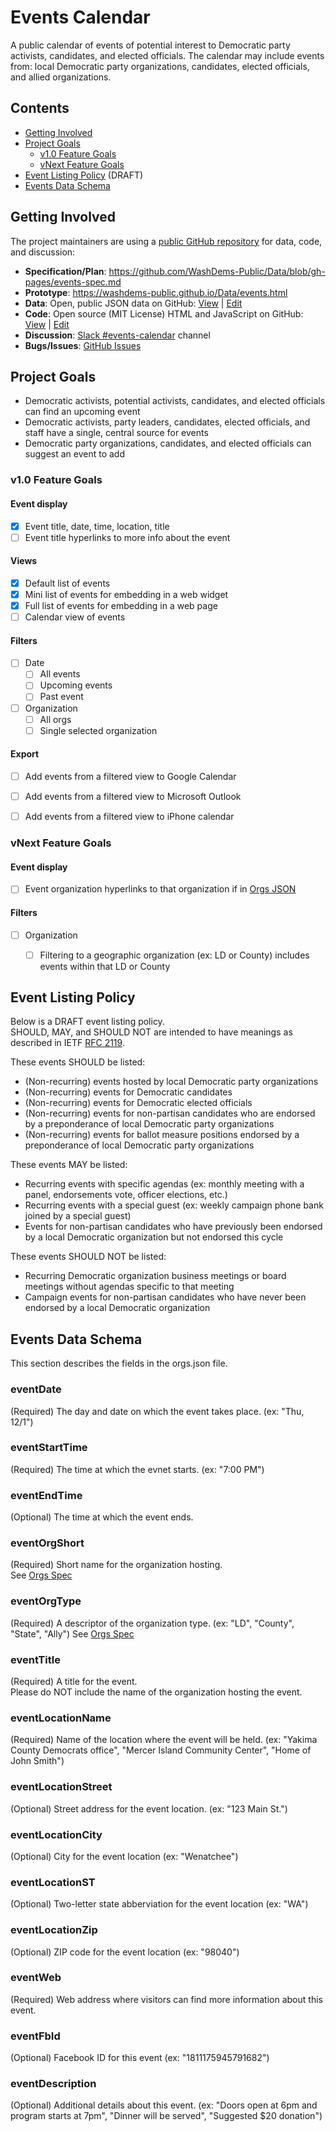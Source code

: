 # Events Calendar

A public calendar of events of potential interest to Democratic party activists, candidates, and elected officials.
The calendar may include events from: local Democratic party organizations, candidates, elected officials, and allied organizations.

## Contents
* [Getting Involved](#getting-involved)
* [Project Goals](#project-goals)
  * [v1.0 Feature Goals](#v10-feature-goals)
  * [vNext Feature Goals](#vnext-feature-goals)
* [Event Listing Policy](#event-listing-policy) (DRAFT)
* [Events Data Schema](#events-data-schema) 

## Getting Involved
The project maintainers are using a [public GitHub repository](https://github.com/WashDems-Public/Data) for data, code, and discussion:
* **Specification/Plan**: https://github.com/WashDems-Public/Data/blob/gh-pages/events-spec.md
* **Prototype**: https://washdems-public.github.io/Data/events.html
* **Data**: Open, public JSON data on GitHub: 
  [View](https://washdems-public.github.io/Data/events.json) 
  | [Edit](https://github.com/WashDems-Public/Data/blob/gh-pages/events.json)
* **Code**: Open source (MIT License) HTML and JavaScript on GitHub: 
  [View](https://washdems-public.github.io/Data/events.html)
  | [Edit](https://github.com/WashDems-Public/Data/blob/gh-pages/events.html)
* **Discussion**: [Slack #events-calendar](https://washdems.slack.com/messages/C27GEDBGT/details/) channel
* **Bugs/Issues**: [GitHub Issues](https://github.com/WashDems-Public/Data/issues)

## Project Goals

* Democratic activists, potential activists, candidates, and elected officials can find an upcoming event
* Democratic activists, party leaders, candidates, elected officials, and staff have a single, central source for events
* Democratic party organizations, candidates, and elected officials can suggest an event to add
 
### v1.0 Feature Goals

#### Event display
* [X] Event title, date, time, location, title
* [ ] Event title hyperlinks to more info about the event

#### Views
* [X] Default list of events
* [X] Mini list of events for embedding in a web widget
* [X] Full list of events for embedding in a web page
* [ ] Calendar view of events

#### Filters
* [ ] Date
  * [ ] All events
  * [ ] Upcoming events
  * [ ] Past event
* [ ] Organization
  * [ ] All orgs
  * [ ] Single selected organization

#### Export
* [ ] Add events from a filtered view to Google Calendar
* [ ] Add events from a filtered view to Microsoft Outlook
* [ ] Add events from a filtered view to iPhone calendar


### vNext Feature Goals

#### Event display
* [ ] Event organization hyperlinks to that organization if in [Orgs JSON](https://washdems-public.github.io/Data/orgs.json)

#### Filters
* [ ] Organization
  * [ ] Filtering to a geographic organization (ex: LD or County) includes events within that LD or County


## Event Listing Policy
Below is a DRAFT event listing policy.  
SHOULD, MAY, and SHOULD NOT are intended to have meanings as described in IETF [RFC 2119](https://www.ietf.org/rfc/rfc2119.txt).

These events SHOULD be listed:
* (Non-recurring) events hosted by local Democratic party organizations
* (Non-recurring) events for Democratic candidates
* (Non-recurring) events for Democratic elected officials
* (Non-recurring) events for non-partisan candidates who are endorsed by a preponderance of local Democratic party organizations
* (Non-recurring) events for ballot measure positions endorsed by a preponderance of local Democratic party organizations

These events MAY be listed:
* Recurring events with specific agendas (ex: monthly meeting with a panel, endorsements vote, officer elections, etc.)
* Recurring events with a special guest (ex: weekly campaign phone bank joined by a special guest)
* Events for non-partisan candidates who have previously been endorsed by a local Democratic organization but not endorsed this cycle

These events SHOULD NOT be listed:
* Recurring Democratic organization business meetings or board meetings without agendas specific to that meeting
* Campaign events for non-partisan candidates who have never been endorsed by a local Democratic organization


## Events Data Schema
This section describes the fields in the orgs.json file.

### eventDate
(Required) The day and date on which the event takes place.  (ex: "Thu, 12/1")

### eventStartTime
(Required) The time at which the evnet starts.  (ex: "7:00 PM")

### eventEndTime
(Optional) The time at which the event ends.  

### eventOrgShort
(Required) Short name for the organization hosting.  
See [Orgs Spec](https://github.com/WashDems-Public/Data/blob/gh-pages/orgs-spec.md#orgshort)

### eventOrgType
(Required) A descriptor of the organization type.  (ex: "LD", "County", "State", "Ally")
See [Orgs Spec](https://github.com/WashDems-Public/Data/blob/gh-pages/orgs-spec.md#orgtype)

### eventTitle
(Required) A title for the event.  
Please do NOT include the name of the organization hosting the event.

### eventLocationName
(Required) Name of the location where the event will be held. 
(ex: "Yakima County Democrats office", 
"Mercer Island Community Center", 
"Home of John Smith")

### eventLocationStreet
(Optional) Street address for the event location. (ex: "123 Main St.")

### eventLocationCity
(Optional) City for the event location (ex: "Wenatchee")

### eventLocationST
(Optional) Two-letter state abberviation for the event location (ex: "WA")

### eventLocationZip
(Optional) ZIP code for the event location (ex: "98040")

### eventWeb
(Required) Web address where visitors can find more information about this event.

### eventFbId
(Optional) Facebook ID for this event (ex: "1811175945791682")

### eventDescription
(Optional) Additional details about this event. 
(ex: "Doors open at 6pm and program starts at 7pm", 
"Dinner will be served", 
"Suggested $20 donation")
